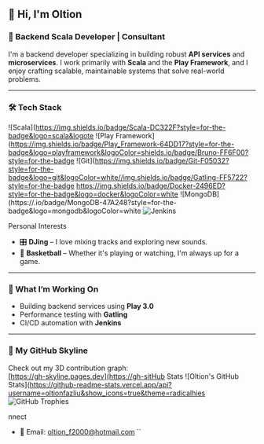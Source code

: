 ## 👋 Hi, I'm Oltion

### 🚀 Backend Scala Developer | Consultant

I'm a backend developer specializing in building robust **API services** and **microservices**. I work primarily with **Scala** and the **Play Framework**, and I enjoy crafting scalable, maintainable systems that solve real-world problems.

---

### 🛠️ Tech Stack
![Scala](https://img.shields.io/badge/Scala-DC322F?style=for-the-badge&logo=scala&logote
![Play Framework](https://img.shields.io/badge/Play_Framework-64DD17?style=for-the-badge&logo=playframework&logoColor=shields.io/badge/Bruno-FF6F00?style=for-the-badge
![Git](https://img.shields.io/badge/Git-F05032?style=for-the-badge&logo=git&logoColor=white//img.shields.io/badge/Gatling-FF5722?style=for-the-badge
https://img.shields.io/badge/Docker-2496ED?style=for-the-badge&logo=docker&logoColor=white
![MongoDB](https://.io/badge/MongoDB-47A248?style=for-the-badge&logo=mongodb&logoColor=white
![Jenkins](https://img.shields.io/badge/Jenkins-D24939?style=for-the-badge&logo=jenkins&logoColor=white)

Personal Interests
- 🎛️ **DJing** – I love mixing tracks and exploring new sounds.
- 🏀 **Basketball** – Whether it's playing or watching, I'm always up for a game.

---

### 📌 What I’m Working On
- Building backend services using **Play 3.0**
- Performance testing with **Gatling**
- CI/CD automation with **Jenkins**

---

### 🌆 My GitHub Skyline
Check out my 3D contribution graph:  
[https://gh-skyline.pages.dev](https://gh-sitHub Stats
![Oltion's GitHub Stats](https://github-readme-stats.vercel.app/api?username=oltionfazliu&show_icons=true&theme=radicalhies
![GitHub Trophies](https://github-profile-trophy.vercel.app/?username=oltionfazliu&theme=radical)

nnect
- 📧 Email: oltion_f2000@hotmail.com
``
